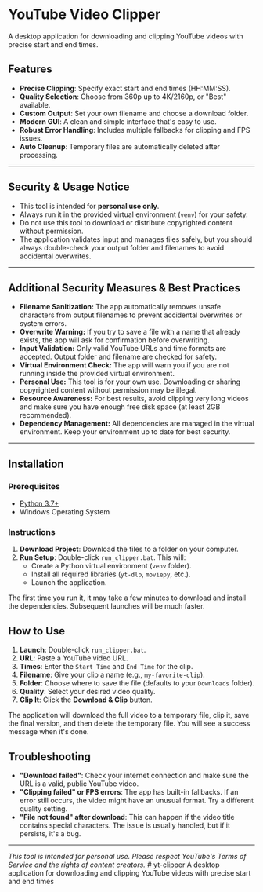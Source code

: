 # YouTube Video Clipper

A desktop application for downloading and clipping YouTube videos with precise start and end times.

## Features

- **Precise Clipping**: Specify exact start and end times (HH:MM:SS).
- **Quality Selection**: Choose from 360p up to 4K/2160p, or "Best" available.
- **Custom Output**: Set your own filename and choose a download folder.
- **Modern GUI**: A clean and simple interface that's easy to use.
- **Robust Error Handling**: Includes multiple fallbacks for clipping and FPS issues.
- **Auto Cleanup**: Temporary files are automatically deleted after processing.

---

## Security & Usage Notice

- This tool is intended for **personal use only**.
- Always run it in the provided virtual environment (`venv`) for your safety.
- Do not use this tool to download or distribute copyrighted content without permission.
- The application validates input and manages files safely, but you should always double-check your output folder and filenames to avoid accidental overwrites.

---

## Additional Security Measures & Best Practices

- **Filename Sanitization:** The app automatically removes unsafe characters from output filenames to prevent accidental overwrites or system errors.
- **Overwrite Warning:** If you try to save a file with a name that already exists, the app will ask for confirmation before overwriting.
- **Input Validation:** Only valid YouTube URLs and time formats are accepted. Output folder and filename are checked for safety.
- **Virtual Environment Check:** The app will warn you if you are not running inside the provided virtual environment.
- **Personal Use:** This tool is for your own use. Downloading or sharing copyrighted content without permission may be illegal.
- **Resource Awareness:** For best results, avoid clipping very long videos and make sure you have enough free disk space (at least 2GB recommended).
- **Dependency Management:** All dependencies are managed in the virtual environment. Keep your environment up to date for best security.

---

## Installation

### Prerequisites

- [Python 3.7+](https://www.python.org/downloads/)
- Windows Operating System

### Instructions

1.  **Download Project**: Download the files to a folder on your computer.
2.  **Run Setup**: Double-click `run_clipper.bat`. This will:
    - Create a Python virtual environment (`venv` folder).
    - Install all required libraries (`yt-dlp`, `moviepy`, etc.).
    - Launch the application.

The first time you run it, it may take a few minutes to download and install the dependencies. Subsequent launches will be much faster.

## How to Use

1.  **Launch**: Double-click `run_clipper.bat`.
2.  **URL**: Paste a YouTube video URL.
3.  **Times**: Enter the `Start Time` and `End Time` for the clip.
4.  **Filename**: Give your clip a name (e.g., `my-favorite-clip`).
5.  **Folder**: Choose where to save the file (defaults to your `Downloads` folder).
6.  **Quality**: Select your desired video quality.
7.  **Clip It**: Click the **Download & Clip** button.

The application will download the full video to a temporary file, clip it, save the final version, and then delete the temporary file. You will see a success message when it's done.

## Troubleshooting

- **"Download failed"**: Check your internet connection and make sure the URL is a valid, public YouTube video.
- **"Clipping failed" or FPS errors**: The app has built-in fallbacks. If an error still occurs, the video might have an unusual format. Try a different quality setting.
- **"File not found" after download**: This can happen if the video title contains special characters. The issue is usually handled, but if it persists, it's a bug.

---

_This tool is intended for personal use. Please respect YouTube's Terms of Service and the rights of content creators._ # yt-clipper
A desktop application for downloading and clipping YouTube videos with precise start and end times
